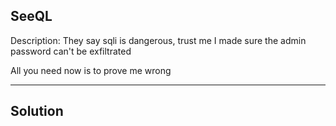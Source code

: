 ## SeeQL

Description: They say sqli is dangerous, trust me I made sure the admin password can't be exfiltrated

All you need now is to prove me wrong

---
Solution
---
